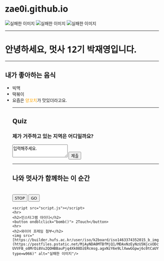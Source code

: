 # zae0i.github.io
<!DOCTYPE html>
<html lang="en">
<head>
    <style>
        * {font-family: "Bagel Fat One", system-ui;}
    </style>
    <meta charset="UTF-8">
    <meta name="viewport" content="width=device-width, initial-scale=1.0">
    <title>자기소개 page</title>
    <script>
        function region(){
            alert('동탄!');
        }
    </script>
    <script>
        function bomb(){
            alert('zae_0i');
        }
    </script>
    <link href="style.css" rel="stylesheet">
    <link href="https://fonts.googleapis.com/css2?family=Bagel+Fat+One&family=Jua&family=Nanum+Pen+Script&display=swap" rel="stylesheet">
</head>

<body>
    <img src="https://builder.hufs.ac.kr/user/iso/k2board/iso1463374352015_b_img.png" alt="실패한 이미지"/>
    <img src="https://encrypted-tbn0.gstatic.com/images?q=tbn:ANd9GcQKCdYIk08VJoHwvqdrAYLXEt7UG7ZhCUABXg&s" alt="실패한 이미지"/>
    <img src="https://mblogthumb-phinf.pstatic.net/MjAyMDA5MTNfMTA2/MDAxNTk5OTg1NDQ3NjY0.Feq-OZEavF1_sCgGia8PBah1xKEOzTTrXkNjCoPld7Ag.9kJWxxoEHDwS2EUsfbTh01D_Le97EMzNhTvHfHazj3Ag.PNG.doyeiin/SE-93e2e239-8ea6-4240-9ac3-5e0fd10bbf7e.png?type=w800" alt="실패한 이미지"/>
    <hr>
    <h1>안녕하세요, 멋사 12기 박재영입니다.</h1>
    <hr>
    <h2>내가 좋아하는 음식</h2>
    <ul>
        <li>빅맥</li>
        <li>떡볶이</li>
        <li>요즘은 <span style="color:orange">양꼬치</span>가 맛있더라고요.</li>
    <hr>
    <h2>Quiz</h2>
    <h3>제가 거주하고 있는 지역은 어디일까요?</h3>
    <textarea>입력해주세요.</textarea>
    <button onclick="region()"> 제출</button>
    <hr>
    <h2>나와 멋사가 함께하는 이 순간</h2>
    <div class="container">
        <div class="clock">
            <h1 id="time"></h1>
        </div>
        <button id="stop">STOP</button>
        <button id="go">GO</button>
    </div>

    <script src="script.js"></script>
    <hr>
    <h2>인스타그램 아이디</h2>
    <button ondblclick="bomb()"> 2Touch</button>
    <hr>
    <h2>와이어 프레임 첨부</h2>
    <img src="[https://builder.hufs.ac.kr/user/iso/k2board/iso1463374352015_b_img.png](https://postfiles.pstatic.net/MjAyNDA0MTBfMjQ1/MDAxNzEyNzU5NjcxODcw.G2U9-UVVFB_o8MrDi8Vu2QOHBBauPjq4Xk08DzERcmsg.agxNzY6e9LlXwwGGpwj6c0tCaUYegQj2e3fNUCJC_9Yg.JPEG/KakaoTalk_20240410_215339505.jpg?type=w966)" alt="실패한 이미지"/>
</body>
